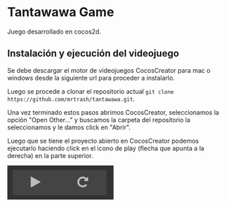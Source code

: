 # Tantawawa Game

Juego desarrollado en cocos2d.

## Instalación y ejecución del videojuego

Se debe descargar el motor de videojuegos CocosCreator para mac o windows desde la siguiente url [](http://www.cocos2d-x.org/download) para proceder a instalarlo.

Luego se procede a clonar el repositorio actual `git clone https://github.com/mrtrash/tantawawa.git`.

Una vez terminado estos pasos abrimos CocosCreator, seleccionamos la opción "Open Other..." y buscamos la carpeta del repositorio la seleccionamos y le damos click en "Abrir".

Luego que se tiene el proyecto abierto en CocosCreator podemos ejecutarlo haciendo click en el icono de play (flecha que apunta a la derecha) en la parte superior.

![boton para ejecutar el juego](docs/img/img_play.png)
